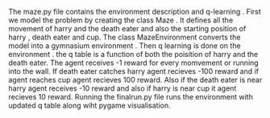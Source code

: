 The maze.py file contains the environment description and q-learning . First we model the problem by creating the class Maze . It defines all the movement of harry and the death eater and also the starting position of harry , death eater and cup. The class MazeEnvironment converts the model into a gymnasium environment . Then q learning is done on the environment . the q table is a function of both the poisition of harry and the death eater. The agent receives -1 reward for every momvement or running into the wall. If death eater catches harry agent recieves -100 reward and if agent reaches cup agent recieves 100 reward. Also if the death eater is near harry agent receives -10 reward and also if harry is near cup it agent recieves 10 reward. Running the finalrun.py file runs the environment with updated q table along wiht pygame visualisation.
